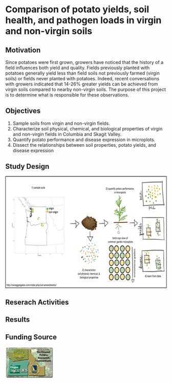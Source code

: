 # Comparison of potato yields, soil health, and pathogen loads in virgin and non-virgin soils
## Motivation
Since potatoes were first grown, growers have noticed that the history of a field influences both yield and quality. Fields previously planted with potatoes generally yield less than field soils not previously farmed (virgin soils) or fields never planted with potatoes. Indeed, recent conversations with growers indicated that 14-26% greater yields can be achieved from virgin soils compared to nearby non-virgin soils. The purpose of this project is to determine what is responsible for these observations.  
## Objectives 
1. Sample soils from virgin and non-virgin fields.
2. Characterize soil physical, chemical, and biological properties of virgin and non-virgin fields in Columbia and Skagit Valley.
3. Quantify potato performance and disease expression in microplots.
4. Dissect the relationships between soil properties, potato yields, and disease expression 
## Study Design
<p align="left">
  <img width="700" height="350" src="Flowchart.png">
  </p>
  
## Reserach Activities

## Results

## Funding Source
<p align="left">
  <img width="150" height="100" src="ConsortiumBanner2.png">
  </p>



